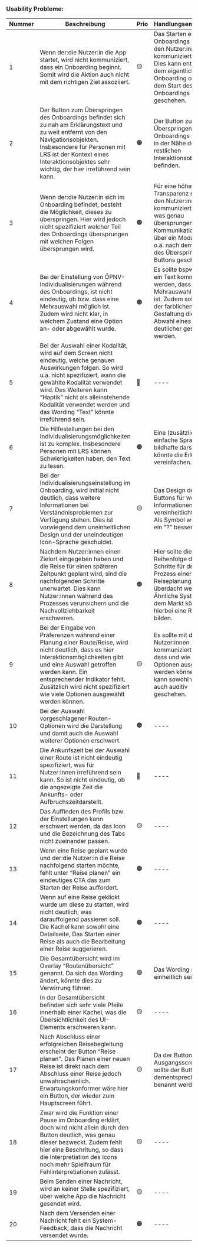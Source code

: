 ### Usability Probleme:

| Nummer  | Beschreibung                                                                                                                                                           | Prio | Handlungsempfehlung |
| ------- | ---------------------------------------------------------------------------------------------------------------------------------------------------------------------- | ---- | ---- | 
| 1 | Wenn der:die Nutzer:in die App startet, wird nicht kommuniziert, dass ein Onboarding beginnt. Somit wird die Aktion auch nicht mit dem richtigen Ziel assoziiert.                                                     | 🟡 | Das Starten eines Onboardings sollte mit den Nutzer:innen kommuniziert werden. Dies kann entweder vor dem eigentlichen Onboarding oder mit dem Start des Onboardings geschehen. | 
| 2 | Der Button zum Überspringen des Onboardings befindet sich zu nah am Erklärungstext und zu weit entfernt von den Navigationsobjekten. Insbesondere für Personen mit LRS ist der Kontext eines Interaktionsobjektes sehr wichtig, der hier irreführend sein kann.                                                        | 🟠 | Der Button zum Überspringen des Onboardings sollte sich in der Nähe der restlichen Interaktionsobjekten befinden. | 
| 3 | Wenn der:die Nutzer:in sich im Onboarding befindet, besteht die Möglichkeit, dieses zu überspringen. Hier wird jedoch nicht spezifiziert welcher Teil des Onboardings übersprungen mit welchen Folgen übersprungen wird.                                           | 🟠  | Für eine höhere Transparenz sollte mit den Nutzer:innen kommuniziert werden, was genau übersprungen wird. Die Kommunikation kann über ein Modalfenster o.ä. nach dem Öffnen des Überspringen Buttons geschehen.  | 
| 4 | Bei der Einstellung von ÖPNV-Individualisierungen während des Onboardings, ist nicht eindeutig, ob bzw. dass eine Mehrauswahl möglich ist. Zudem wird nicht klar, in welchem Zustand eine Option an- oder abgewählt wurde.                          | 🟠 | Es sollte bspw. durch ein Text kommuniziert werden, dass eine Mehrauswahl möglich ist. Zudem sollte neben der farblichen Gestaltung die An- und Abwahl eines Elements deutlicher gestaltet werden.
| 5 | Bei der Auswahl einer Kodalität, wird auf dem Screen nicht eindeutig, welche genauen Auswirkungen folgen. So wird u.a. nicht spezifiziert, wann die gewählte Kodalität verwendet wird. Des Weiteren kann “Haptik” nicht als alleinstehende Kodalität verwendet werden und das Wording “Text” könnte irreführend sein.                                                                                                       | 🔴 |---- | 
| 6 | Die Hilfestellungen bei den Individualisierungsmöglichkeiten ist zu komplex. Insbesondere Personen mit LRS können Schwierigkeiten haben, den Text zu lesen.  | 🟠 |  Eine (zusätzliche) einfache Sprache oder bildhafte darstellung könnte die Erklärung vereinfachen.     |
| 7 | Bei der Individualisierungseinstellung im Onboarding, wird initial nicht deutlich, dass weitere Informationen bei Verständnisproblemen zur Verfügung stehen. Dies ist vorwiegend dem uneinheitlichen Design und der uneindeutigen Icon-Sprache geschuldet. | 🟡 | Das Design des Buttons für weitere Informationen sollte vereinheitlicht werden. Als Symbol würde sich ein "?" besser eignen. | 
| 8 | Nachdem Nutzer:innen einen Zielort eingegeben haben und die Reise für einen späteren Zeitpunkt geplant wird, sind die nachfolgenden Schritte unerwartet. Dies kann Nutzer:innen während des Prozesses verunsichern und die Nachvollziehbarkeit erschweren. | 🟠 | Hier sollte die Reihenfolge der Schritte für den Prozess einer Reiseplanung überdacht werden. Ähnliche Systeme auf dem Markt können hierbei eine Referenz bilden. | 
| 9 | Bei der Eingabe von Präferenzen während einer Planung einer Route/Reise, wird nicht deutlich, dass es hier Interaktionsmöglichkeiten gibt und eine Auswahl getroffen werden kann. Ein entsprechender Indikator fehlt. Zusätzlich wird nicht spezifiziert wie viele Optionen ausgewählt werden können. | 🟡 | Es sollte mit den Nutzer:innen kommuniziert werden, dass und wie viele Optionen ausgewählt werden können. Dies kann sowohl visuell als auch auditiv geschehen. | 
| 10 | Bei der Auswahl vorgeschlagener Routen-Optionen wird die Darstellung und damit auch die Auswahl weiterer Optionen erschwert. | 🟠 |---- | 
| 11 | Die Ankunfszeit bei der Auswahl einer Route ist nicht eindeutig spezifiziert, was für Nutzer:innen irreführend sein kann. So ist nicht eindeutig, ob die angezeigte Zeit die Ankunfts- oder Aufbruchszeitdarstellt. | 🔴 |---- | 
| 12 | Das Auffinden des Profils bzw. der Einstellungen kann erschwert werden, da das Icon und die Bezeichnung des Tabs nicht zueinander passen. | 🟡 |---- | 
| 13 | Wenn eine Reise geplant wurde und der:die Nutzer:in die Reise nachfolgend starten möchte, fehlt unter “Reise planen” ein eindeutiges CTA das zum Starten der Reise auffordert. | 🟠 |---- | 
| 14 |Wenn auf eine Reise geklickt wurde um diese zu starten, wird nicht deutlich, was darauffolgend passieren soll. Die Kachel kann sowohl eine Detailseite, Das Starten einer Reise als auch die Bearbeitung einer Reise suggerieren. | 🟠 |---- | 
| 15 | Die Gesamtübersicht wird im Overlay “Routenübersicht” genannt. Da sich das Wording ändert, könnte dies zu Verwirrung führen.| 🟢 | Das Wording sollte einheitlich sein. | 
| 16 | In der Gesamtübersicht befinden sich sehr viele Pfeile innerhalb einer Kachel, was die Übersichtlichkeit des UI-Elements erschweren kann. | 🟡 |---- | 
| 17 | Nach Abschluss einer erfolgreichen Reisebegleitung erscheint der Button “Reise planen”. Das Planen einer neuen Reise ist direkt nach dem Abschluss einer Reise jedoch unwahrscheinlich. Erwartungskonformer wäre hier ein Button, der wieder zum Hauptscreen führt. | 🟡 | Da der Button zum Ausgangsscreen führt, sollte der Button dementsprechend benannt werden. | 
| 18 |Zwar wird die Funktion einer Pause im Onboarding erklärt, doch wird nicht allein durch den Button deutlich, was genau dieser bezweckt. Zudem fehlt hier eine Beschritung, so dass die Interpretiation des Icons noch mehr Spielfraum für Fehlinterpretiationen zulässt. | 🟡 |---- | 
| 19 | Beim Senden einer Nachricht, wird an keiner Stelle spezifiziert, über welche App die Nachricht gesendet wird. | 🟡 |---- | 
| 20 | Nach dem Versenden einer Nachricht fehlt ein System-Feedback, dass die Nachricht versendet wurde.  | 🟠 |---- | 
 
